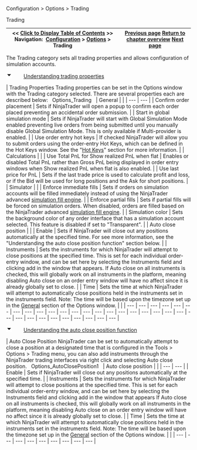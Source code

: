 ﻿


Configuration \> Options \> Trading






















Trading







| \<\< [Click to Display Table of Contents](options_trading.md) \>\> **Navigation:**     [Configuration](configuration-1.md) \> [Options](options-1.md) \> Trading | [Previous page](enabling_disabling-multi-provi-1.md) [Return to chapter overview](options-1.md) [Next page](options_strategies-1.md) |
| --- | --- |














The Trading category sets all trading properties and allows configuration of simulation accounts. 


![tog_minus](tog_minus-1.gif)        [Understanding trading properties](javascript:HMToggle('toggle','UnderstandingTradingProperties','UnderstandingTradingProperties_ICON'))




| Trading Properties Trading properties can be set in the Options window with the Trading category selected. There are several properties each are described below:   Options_Trading     | General |  | | --- | --- | | Confirm order placement | Sets if NinjaTrader will open a popup to confirm each order placed preventing an accidental order submission. | | Start in global simulation mode | Sets if NinjaTrader will start with Global Simulation Mode enabled preventing live orders from being submitted until you manually disable Global Simulation Mode. This is only available if Multi\-provider is enabled. | | Use order entry hot keys | If checked NinjaTrader will allow you to submit orders using the order\-entry Hot Keys, which can be defined in the Hot Keys window. See the "[Hot Keys](hot_key_manager-1.md)" section for more information. | | Calculations |  | | Use Total PnL for Show realized PnL when flat | Enables or disabled Total PnL rather than Gross PnL being displayed in order entry windows when Show realized PnL when flat is also enabled. | | Use last price for PnL | Sets if the last trade price is used to calculate profit and loss, or if the Bid will be used for long positions and the Ask for short positions. | | Simulator |  | | Enforce immediate fills | Sets if orders on simulation accounts will be filled immediately instead of using the NinjaTrader advanced [simulation fill engine](simulation-1.md). | | Enforce partial fills | Sets if partial fills will be forced on simulation orders. When disabled, orders are filled based on the NinjaTrader advanced [simulation fill engine](simulation-1.md). | | Simulation color | Sets the background color of any order interface that has a simulation account selected. This feature is disabled if set to "Transparent". | | Auto close position |  | | Enable | Sets if NinjaTrader will close out any positions automatically at the specified time. For see more information, see the "Understanding the auto close position function" section below. | | Instruments | Sets the instruments for which NinjaTrader will attempt to close positions at the specified time. This is set for each individual order\-entry window, and can be set here by selecting the Instruments field and clicking add in the window that appears. If Auto close on all instruments is checked, this will globally work on all instruments in the platform, meaning disabling Auto close on an order entry window will have no affect since it is already globally set to close. | | Time | Sets the time at which NinjaTrader will attempt to automatically close positions held in the instruments set in the instruments field. Note: The time will be based upon the timezone set up in the [General](general_section-1.md) section of the Options window. | |
| --- | --- | --- | --- | --- | --- | --- | --- | --- | --- | --- | --- | --- | --- | --- | --- | --- | --- | --- | --- | --- | --- | --- | --- | --- | --- | --- | --- | --- | --- | --- |



![tog_minus](tog_minus-1.gif)        [Understanding the auto close position function](javascript:HMToggle('toggle','UnderstandingTheAutoClosePositionFunction','UnderstandingTheAutoClosePositionFunction_ICON'))




| Auto Close Position NinjaTrader can be set to automatically attempt to close a position at a designated time that is configured in the Tools \> Options \> Trading menu, you can also add instruments through the NinjaTrader trading interfaces via right click and selecting Auto close position.   Options_AutoClosePosition1     | Auto close position |  | | --- | --- | | Enable | Sets if NinjaTrader will close out any positions automatically at the specified time. | | Instruments | Sets the instruments for which NinjaTrader will attempt to close positions at the specified time. This is set for each individual order\-entry window, and can be set here by selecting the Instruments field and clicking add in the window that appears If Auto close on all instruments is checked, this will globally work on all instruments in the platform, meaning disabling Auto close on an order entry window will have no affect since it is already globally set to close. | | Time | Sets the time at which NinjaTrader will attempt to automatically close positions held in the instruments set in the instruments field. Note: The time will be based upon the timezone set up in the [General](general_section-1.md) section of the Options window. | |
| --- | --- | --- | --- | --- | --- | --- | --- | --- |










